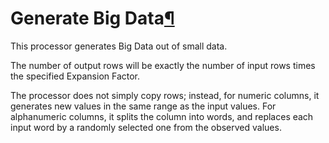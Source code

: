 Generate Big Data[¶](#generate-big-data "Permalink to this heading")
====================================================================


This processor generates Big Data out of small data.


The number of output rows will be exactly the number of input rows times the specified Expansion Factor.


The processor does not simply copy rows; instead, for numeric columns, it generates new values in the same range as the input values. For alphanumeric columns, it splits the column into words, and replaces each input word by a randomly selected one from the observed values.